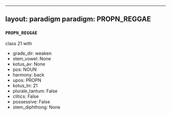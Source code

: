 
---
layout: paradigm
paradigm: PROPN_REGGAE
---
### ` PROPN_REGGAE `

class 21 with 
* grade_dir: weaken
* stem_vowel: None
* kotus_av: None
* pos: NOUN
* harmony: back
* upos: PROPN
* kotus_tn: 21
* plurale_tantum: False
* clitics: False
* possessive: False
* stem_diphthong: None

